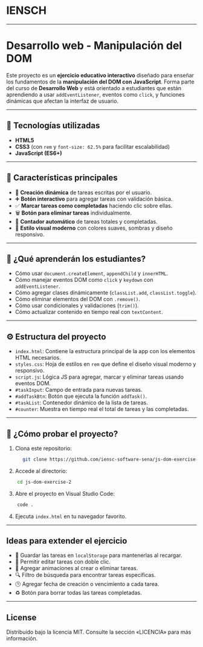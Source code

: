 # IENSCH
---
# Desarrollo web - Manipulación del DOM

Este proyecto es un **ejercicio educativo interactivo** diseñado para enseñar los 
fundamentos de la **manipulación del DOM con JavaScript**. Forma parte del curso 
de **Desarrollo Web** y está orientado a estudiantes que están aprendiendo a usar 
`addEventListener`, eventos como `click`, y funciones dinámicas que afectan la 
interfaz de usuario.

---

## 📌 Tecnologías utilizadas

- **HTML5**
- **CSS3** (con `rem` y `font-size: 62.5%` para facilitar escalabilidad)
- **JavaScript (ES6+)**

---

## 🎯 Características principales

- 📝 **Creación dinámica** de tareas escritas por el usuario.
- ➕ **Botón interactivo** para agregar tareas con validación básica.
- ✅ **Marcar tareas como completadas** haciendo clic sobre ellas.
- 🗑️ **Botón para eliminar tareas** individualmente.
- 🔢 **Contador automático** de tareas totales y completadas.
- 🎨 **Estilo visual moderno** con colores suaves, sombras y diseño responsivo.

---

## 🧪 ¿Qué aprenderán los estudiantes?

- Cómo usar `document.createElement`, `appendChild` y `innerHTML`.
- Cómo manejar eventos DOM como `click` y `keydown` con `addEventListener`.
- Cómo agregar clases dinámicamente (`classList.add`, `classList.toggle`).
- Cómo eliminar elementos del DOM con `.remove()`.
- Cómo usar condicionales y validaciones (`trim()`).
- Cómo actualizar contenido en tiempo real con `textContent`.

---

## ⚙️ Estructura del proyecto

- `index.html`: Contiene la estructura principal de la app con los elementos HTML necesarios.
- `styles.css`: Hoja de estilos en `rem` que define el diseño visual moderno y responsivo.
- `script.js`: Lógica JS para agregar, marcar y eliminar tareas usando eventos DOM.
- `#taskInput`: Campo de entrada para nuevas tareas.
- `#addTaskBtn`: Botón que ejecuta la función `addTask()`.
- `#taskList`: Contenedor dinámico de la lista de tareas.
- `#counter`: Muestra en tiempo real el total de tareas y las completadas.

---

## 🚀 ¿Cómo probar el proyecto?

1. Clona este repositorio:
```bash
      git clone https://github.com/iensc-software-sena/js-dom-exercise-2.git
```

2. Accede al directorio:

```bash
    cd js-dom-exercise-2
```

3. Abre el proyecto en Visual Studio Code:
```bash
    code .
```

4. Ejecuta `index.html` en tu navegador favorito.

---

## Ideas para extender el ejercicio

- 💾 Guardar las tareas en `localStorage` para mantenerlas al recargar.
- 🔄 Permitir editar tareas con doble clic.
- 🎨 Agregar animaciones al crear o eliminar tareas.
- 🔍 Filtro de búsqueda para encontrar tareas específicas.
- 🕒 Agregar fecha de creación o vencimiento a cada tarea.
- ♻️ Botón para borrar todas las tareas completadas.

---

## License
Distribuido bajo la licencia MIT. Consulte la sección «LICENCIA» para más información.
